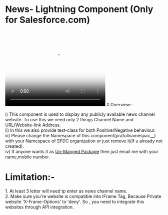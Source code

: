 # News- Lightning Component (Only for Salesforce.com)
<video width="320px" height="240px" poster="poster.png" controls>
  <source src="News-Lightning Component Working Overview.mp4" type="video/mp4">
  <source src="News-Lightning Component Working Overview.ogg" type="video/ogg">
</video>
# Overview:-
  <p>
   i) This component is used to display any publicly available news channel website. To use this we need only 2 things Channel Name and URL/Website-link Address.<br/>
  ii) In this we also provide test-class for both Positive/Negative behaviour.<br/>
  iii) Please change the Namespace of this component(prafullnamespac__) with your Namespace of SFDC organization or just remove it(If u already not created).<br/>
  iv) If anyone wants it as <u>Un-Manged Package</u> then just email me with your name,mobile number.<br/>
  </p>
<div>
  <h1>Limitation:-</h1>
  1. At least 3 letter will need tp enter as news channel name.<br/>
  2. Make sure you're website is compatible into IFrame Tag, Because Private website 'X-Frame-Options' to 'deny'. So , you need to integrate this websites through API integration.
</div><br/>

